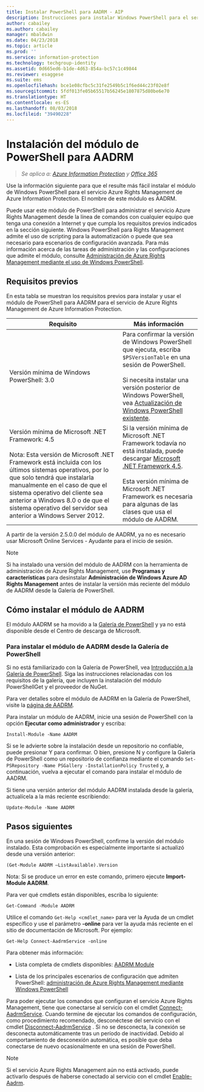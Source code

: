 ```yaml
---
title: Instalar PowerShell para AADRM - AIP
description: Instrucciones para instalar Windows PowerShell para el servicio Azure Rights Management de Azure Information Protection. El nombre de este módulo es AADRM.
author: cabailey
ms.author: cabailey
manager: mbaldwin
ms.date: 04/23/2018
ms.topic: article
ms.prod: ''
ms.service: information-protection
ms.technology: techgroup-identity
ms.assetid: 0d665ed6-b1de-4d63-854a-bc57c1c49844
ms.reviewer: esaggese
ms.suite: ems
ms.openlocfilehash: bce1e08cfbc5c31fe2549b5c1f6ed44c23f02e8f
ms.sourcegitcommit: 5fdf013fe05b65517b56245e1807875d80be6e70
ms.translationtype: HT
ms.contentlocale: es-ES
ms.lasthandoff: 08/03/2018
ms.locfileid: "39490228"
---
```

# <a name="installing-the-aadrm-powershell-module"></a>Instalación del módulo de PowerShell para AADRM

>*Se aplica a: [Azure Information Protection](https://azure.microsoft.com/pricing/details/information-protection) y [Office 365](http://download.microsoft.com/download/E/C/F/ECF42E71-4EC0-48FF-AA00-577AC14D5B5C/Azure_Information_Protection_licensing_datasheet_EN-US.pdf)*

Use la información siguiente para que el resulte más fácil instalar el módulo de Windows PowerShell para el servicio Azure Rights Management de Azure Information Protection. El nombre de este módulo es AADRM.

Puede usar este módulo de PowerShell para administrar el servicio Azure Rights Management desde la línea de comandos con cualquier equipo que tenga una conexión a Internet y que cumpla los requisitos previos indicados en la sección siguiente. Windows PowerShell para Rights Management admite el uso de scripting para la automatización o puede que sea necesario para escenarios de configuración avanzada. Para más información acerca de las tareas de administración y las configuraciones que admite el módulo, consulte [Administración de Azure Rights Management mediante el uso de Windows PowerShell](administer-powershell.md).

## <a name="prerequisites"></a>Requisitos previos
En esta tabla se muestran los requisitos previos para instalar y usar el módulo de PowerShell para AADRM para el servicio de Azure Rights Management de Azure Information Protection.

|Requisito|Más información|
|---------------|--------------------|
|Versión mínima de Windows PowerShell: 3.0|Para confirmar la versión de Windows PowerShell que ejecuta, escriba `$PSVersionTable` en una sesión de PowerShell. <br /><br /> Si necesita instalar una versión posterior de Windows PowerShell, vea [Actualización de Windows PowerShell existente](/powershell/scripting/setup/installing-windows-powershell#upgrading-existing-windows-powershell).|
|Versión mínima de Microsoft .NET Framework: 4.5<br /><br />Nota: Esta versión de Microsoft .NET Framework está incluida con los últimos sistemas operativos, por lo que solo tendrá que instalarla manualmente en el caso de que el sistema operativo del cliente sea anterior a Windows 8.0 o de que el sistema operativo del servidor sea anterior a Windows Server 2012.|Si la versión mínima de Microsoft .NET Framework todavía no está instalada, puede descargar [Microsoft .NET Framework 4.5](http://www.microsoft.com/download/details.aspx?id=30653).<br /><br />Esta versión mínima de Microsoft .NET Framework es necesaria para algunas de las clases que usa el módulo de AADRM.|

A partir de la versión 2.5.0.0 del módulo de AADRM, ya no es necesario usar Microsoft Online Services - Ayudante para el inicio de sesión.

> [!NOTE]
> 
> Si ha instalado una versión del módulo de AADRM con la herramienta de administración de Azure Rights Management, use **Programas y características** para desinstalar **Administración de Windows Azure AD Rights Management** antes de instalar la versión más reciente del módulo de AADRM desde la Galería de PowerShell.


## <a name="how-to-install-the-aadrm-module"></a>Cómo instalar el módulo de AADRM

El módulo AADRM se ha movido a la [Galería de PowerShell](/powershell/gallery/readme) y ya no está disponible desde el Centro de descarga de Microsoft. 

### <a name="to-install-the-aadrm-module-from-the-powershell-gallery"></a>Para instalar el módulo de AADRM desde la Galería de PowerShell

Si no está familiarizado con la Galería de PowerShell, vea [Introducción a la Galería de PowerShell](/powershell/gallery/psgallery/psgallery_gettingstarted). Siga las instrucciones relacionadas con los requisitos de la galería, que incluyen la instalación del módulo PowerShellGet y el proveedor de NuGet.

Para ver detalles sobre el módulo de AADRM en la Galería de PowerShell, visite la [página de AADRM](https://www.powershellgallery.com/packages/AADRM).

Para instalar un módulo de AADRM, inicie una sesión de PowerShell con la opción **Ejecutar como administrador** y escriba:

    Install-Module -Name AADRM

Si se le advierte sobre la instalación desde un repositorio no confiable, puede presionar Y para confirmar. O bien, presione N y configure la Galería de PowerShell como un repositorio de confianza mediante el comando `Set-PSRepository -Name PSGallery -InstallationPolicy Trusted` y, a continuación, vuelva a ejecutar el comando para instalar el módulo de AADRM.  

Si tiene una versión anterior del módulo AADRM instalada desde la galería, actualícela a la más reciente escribiendo:

    Update-Module -Name AADRM


## <a name="next-steps"></a>Pasos siguientes
En una sesión de Windows PowerShell, confirme la versión del módulo instalado. Esta comprobación es especialmente importante si actualizó desde una versión anterior:

```
(Get-Module AADRM –ListAvailable).Version
```

Nota: Si se produce un error en este comando, primero ejecute **Import-Module AADRM**.

Para ver qué cmdlets están disponibles, escriba lo siguiente:

```
Get-Command -Module AADRM
```

Utilice el comando `Get-Help <cmdlet_name>` para ver la Ayuda de un cmdlet específico y use el parámetro **-online** para ver la ayuda más reciente en el sitio de documentación de Microsoft. Por ejemplo:

```
Get-Help Connect-AadrmService -online
```

Para obtener más información:

-   Lista completa de cmdlets disponibles: [AADRM Module](/powershell/aadrm/vlatest/rightsmanagement)

-   Lista de los principales escenarios de configuración que admiten PowerShell: [administración de Azure Rights Management mediante Windows PowerShell](administer-powershell.md)

Para poder ejecutar los comandos que configuran el servicio Azure Rights Management, tiene que conectarse al servicio con el cmdlet [Connect-AadrmService](/powershell/aadrm/vlatest/connect-aadrmservice). Cuando termine de ejecutar los comandos de configuración, como procedimiento recomendado, desconéctese del servicio con el cmdlet [Disconnect-AadrmService](/powershell/aadrm/vlatest/disconnect-aadrmservice) . Si no se desconecta, la conexión se desconecta automáticamente tras un período de inactividad. Debido al comportamiento de desconexión automática, es posible que deba conectarse de nuevo ocasionalmente en una sesión de PowerShell. 

> [!NOTE]
> Si el servicio Azure Rights Management aún no está activado, puede activarlo después de haberse conectado al servicio con el cmdlet [Enable-Aadrm](/powershell/aadrm/vlatest/enable-aadrm).

